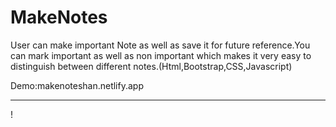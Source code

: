 # MakeNotes
User can make important Note as well as save it for future reference.You can mark important as well as non important which makes it very easy to distinguish between different notes.(Html,Bootstrap,CSS,Javascript) 

Demo:makenoteshan.netlify.app


---

!

